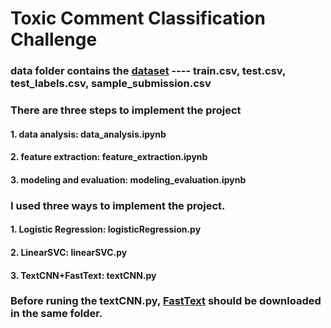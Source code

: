 Toxic Comment Classification Challenge
====
### data folder contains the [dataset](https://www.kaggle.com/c/jigsaw-toxic-comment-classification-challenge/data) ---- train.csv, test.csv, test_labels.csv, sample_submission.csv
### There are three steps to implement the project
#### 1. data analysis: data_analysis.ipynb 
#### 2. feature extraction: feature_extraction.ipynb
#### 3. modeling and evaluation: modeling_evaluation.ipynb
### I used three ways to implement the project.
#### 1. Logistic Regression: logisticRegression.py
#### 2. LinearSVC: linearSVC.py
#### 3. TextCNN+FastText: textCNN.py
### Before runing the textCNN.py, [FastText](https://www.kaggle.com/yekenot/fasttext-crawl-300d-2m) should be downloaded in the same folder.
